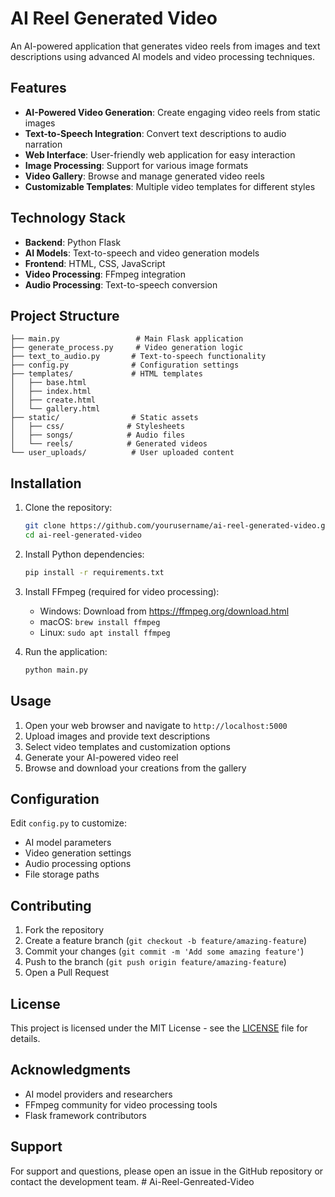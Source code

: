 # AI Reel Generated Video

An AI-powered application that generates video reels from images and text descriptions using advanced AI models and video processing techniques.

## Features

- **AI-Powered Video Generation**: Create engaging video reels from static images
- **Text-to-Speech Integration**: Convert text descriptions to audio narration
- **Web Interface**: User-friendly web application for easy interaction
- **Image Processing**: Support for various image formats
- **Video Gallery**: Browse and manage generated video reels
- **Customizable Templates**: Multiple video templates for different styles

## Technology Stack

- **Backend**: Python Flask
- **AI Models**: Text-to-speech and video generation models
- **Frontend**: HTML, CSS, JavaScript
- **Video Processing**: FFmpeg integration
- **Audio Processing**: Text-to-speech conversion

## Project Structure

```
├── main.py                 # Main Flask application
├── generate_process.py     # Video generation logic
├── text_to_audio.py       # Text-to-speech functionality
├── config.py              # Configuration settings
├── templates/             # HTML templates
│   ├── base.html
│   ├── index.html
│   ├── create.html
│   └── gallery.html
├── static/                # Static assets
│   ├── css/              # Stylesheets
│   ├── songs/            # Audio files
│   └── reels/            # Generated videos
└── user_uploads/          # User uploaded content
```

## Installation

1. Clone the repository:
   ```bash
   git clone https://github.com/yourusername/ai-reel-generated-video.git
   cd ai-reel-generated-video
   ```

2. Install Python dependencies:
   ```bash
   pip install -r requirements.txt
   ```

3. Install FFmpeg (required for video processing):
   - Windows: Download from https://ffmpeg.org/download.html
   - macOS: `brew install ffmpeg`
   - Linux: `sudo apt install ffmpeg`

4. Run the application:
   ```bash
   python main.py
   ```

## Usage

1. Open your web browser and navigate to `http://localhost:5000`
2. Upload images and provide text descriptions
3. Select video templates and customization options
4. Generate your AI-powered video reel
5. Browse and download your creations from the gallery

## Configuration

Edit `config.py` to customize:
- AI model parameters
- Video generation settings
- Audio processing options
- File storage paths

## Contributing

1. Fork the repository
2. Create a feature branch (`git checkout -b feature/amazing-feature`)
3. Commit your changes (`git commit -m 'Add some amazing feature'`)
4. Push to the branch (`git push origin feature/amazing-feature`)
5. Open a Pull Request

## License

This project is licensed under the MIT License - see the [LICENSE](LICENSE) file for details.

## Acknowledgments

- AI model providers and researchers
- FFmpeg community for video processing tools
- Flask framework contributors

## Support

For support and questions, please open an issue in the GitHub repository or contact the development team.
#   A i - R e e l - G e n r e a t e d - V i d e o  
 